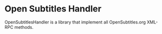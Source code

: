 # Open Subtitles Handler
 OpenSubtitlesHandler is a library that implement all OpenSubtitles.org XML-RPC methods.
